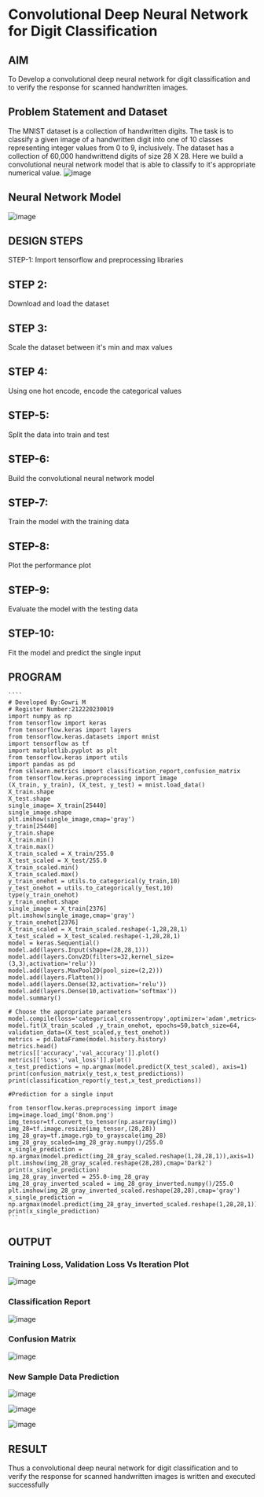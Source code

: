 # Convolutional Deep Neural Network for Digit Classification

## AIM

To Develop a convolutional deep neural network for digit classification and to verify the response for scanned handwritten images.

## Problem Statement and Dataset


The MNIST dataset is a collection of handwritten digits. The task is to classify a given image of a handwritten digit into one of 10 classes representing integer values from 0 to 9, inclusively. The dataset has a collection of 60,000 handwrittend digits of size 28 X 28. Here we build a convolutional neural network model that is able to classify to it's appropriate numerical value.
![image](https://user-images.githubusercontent.com/93427183/192080205-5ed485aa-0520-49df-aafd-0f39a6d710bf.png)

## Neural Network Model

![image](https://user-images.githubusercontent.com/93427183/192080207-d35f6f03-230d-450c-9259-fe1abbcccae6.png)


## DESIGN STEPS
STEP-1:
Import tensorflow and preprocessing libraries

## STEP 2:
Download and load the dataset

## STEP 3:
Scale the dataset between it's min and max values

## STEP 4:
Using one hot encode, encode the categorical values

## STEP-5:
Split the data into train and test

## STEP-6:
Build the convolutional neural network model

## STEP-7:
Train the model with the training data

## STEP-8:
Plot the performance plot

## STEP-9:
Evaluate the model with the testing data

##  STEP-10:
Fit the model and predict the single input
## PROGRAM
~~~
````
# Developed By:Gowri M
# Register Number:212220230019
import numpy as np
from tensorflow import keras
from tensorflow.keras import layers
from tensorflow.keras.datasets import mnist
import tensorflow as tf
import matplotlib.pyplot as plt
from tensorflow.keras import utils
import pandas as pd
from sklearn.metrics import classification_report,confusion_matrix
from tensorflow.keras.preprocessing import image
(X_train, y_train), (X_test, y_test) = mnist.load_data()
X_train.shape
X_test.shape
single_image= X_train[25440]
single_image.shape
plt.imshow(single_image,cmap='gray')
y_train[25440]
y_train.shape
X_train.min()
X_train.max()
X_train_scaled = X_train/255.0
X_test_scaled = X_test/255.0
X_train_scaled.min()
X_train_scaled.max()
y_train_onehot = utils.to_categorical(y_train,10)
y_test_onehot = utils.to_categorical(y_test,10)
type(y_train_onehot)
y_train_onehot.shape
single_image = X_train[2376]
plt.imshow(single_image,cmap='gray')
y_train_onehot[2376]
X_train_scaled = X_train_scaled.reshape(-1,28,28,1)
X_test_scaled = X_test_scaled.reshape(-1,28,28,1)
model = keras.Sequential()
model.add(layers.Input(shape=(28,28,1)))
model.add(layers.Conv2D(filters=32,kernel_size=(3,3),activation='relu'))
model.add(layers.MaxPool2D(pool_size=(2,2)))
model.add(layers.Flatten())
model.add(layers.Dense(32,activation='relu'))
model.add(layers.Dense(10,activation='softmax'))
model.summary()

# Choose the appropriate parameters
model.compile(loss='categorical_crossentropy',optimizer='adam',metrics='accuracy')
model.fit(X_train_scaled ,y_train_onehot, epochs=50,batch_size=64, validation_data=(X_test_scaled,y_test_onehot))
metrics = pd.DataFrame(model.history.history)
metrics.head()
metrics[['accuracy','val_accuracy']].plot()
metrics[['loss','val_loss']].plot()
x_test_predictions = np.argmax(model.predict(X_test_scaled), axis=1)
print(confusion_matrix(y_test,x_test_predictions))
print(classification_report(y_test,x_test_predictions))

#Prediction for a single input

from tensorflow.keras.preprocessing import image
img=image.load_img('8nom.png')
img_tensor=tf.convert_to_tensor(np.asarray(img))
img_28=tf.image.resize(img_tensor,(28,28))
img_28_gray=tf.image.rgb_to_grayscale(img_28)
img_28_gray_scaled=img_28_gray.numpy()/255.0
x_single_prediction = np.argmax(model.predict(img_28_gray_scaled.reshape(1,28,28,1)),axis=1)
plt.imshow(img_28_gray_scaled.reshape(28,28),cmap='Dark2')
print(x_single_prediction)
img_28_gray_inverted = 255.0-img_28_gray
img_28_gray_inverted_scaled = img_28_gray_inverted.numpy()/255.0
plt.imshow(img_28_gray_inverted_scaled.reshape(28,28),cmap='gray')
x_single_prediction = np.argmax(model.predict(img_28_gray_inverted_scaled.reshape(1,28,28,1)),axis=1)
print(x_single_prediction)
```
~~~

## OUTPUT

### Training Loss, Validation Loss Vs Iteration Plot


![image](https://user-images.githubusercontent.com/93427183/192080138-623ba079-dae7-4418-ad6b-40d84515ac0f.png)


### Classification Report


![image](https://user-images.githubusercontent.com/93427183/192080143-f7418820-00f0-4b49-afd0-c58db3c93a79.png)


### Confusion Matrix



![image](https://user-images.githubusercontent.com/93427183/192080146-2a8d2cb0-5a23-4cdd-887a-b9ca19892aae.png)


### New Sample Data Prediction



![image](https://user-images.githubusercontent.com/93427183/192080150-5c33acc1-8901-4f5b-93f3-1f29d7319927.png) 

![image](https://user-images.githubusercontent.com/93427183/192080152-b0faceab-59b2-4def-badc-b8c3b65d32ef.png)

![image](https://user-images.githubusercontent.com/93427183/192080155-d593ffdc-636a-4f65-bd3f-845a978bc89e.png)



## RESULT
Thus a convolutional deep neural network for digit classification and to verify the response for scanned handwritten images is written and executed successfully
